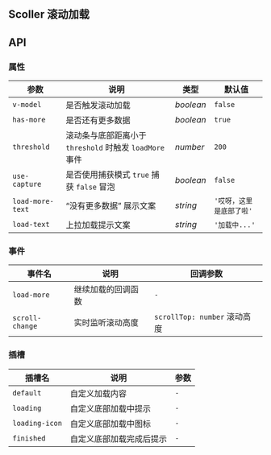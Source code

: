 ## Scoller 滚动加载

## API

### 属性

| 参数             | 说明                                                    | 类型      | 默认值                   |
| ---------------- | ------------------------------------------------------- | --------- | ------------------------ |
| `v-model`        | 是否触发滚动加载                                        | _boolean_ | `false`                  |
| `has-more`       | 是否还有更多数据                                        | _boolean_ | `true`                   |
| `threshold`      | 滚动条与底部距离小于 `threshold` 时触发 `loadMore` 事件 | _number_  | `200`                    |
| `use-capture`    | 是否使用捕获模式 `true` 捕获 `false` 冒泡               | _boolean_ | `false`                  |
| `load-more-text` | “没有更多数据” 展示文案                                 | _string_  | `'哎呀，这里是底部了啦'` |
| `load-text`      | 上拉加载提示文案                                        | _string_  | `'加载中...'`            |

### 事件

| 事件名          | 说明               | 回调参数                     |
| --------------- | ------------------ | ---------------------------- |
| `load-more`     | 继续加载的回调函数 | `-`                          |
| `scroll-change` | 实时监听滚动高度   | `scrollTop: number` 滚动高度 |

### 插槽

| 插槽名         | 说明                     | 参数 |
| -------------- | ------------------------ | ---- |
| `default`      | 自定义加载内容           | `-`  |
| `loading`      | 自定义底部加载中提示     | `-`  |
| `loading-icon` | 自定义底部加载中图标     | `-`  |
| `finished`     | 自定义底部加载完成后提示 | `-`  |
